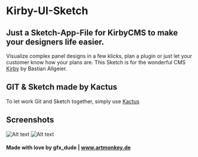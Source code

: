 # Kirby-UI-Sketch

## Just a Sketch-App-File for KirbyCMS to make your designers life easier.

Visualize complex panel designs in a few klicks, plan a plugin or just let your customer know how your plans are. 
This Sketch is for the wonderful CMS [Kirby](http://www.getkirby.com) by Bastian Allgeier.

## GIT & Sketch made by Kactus

To let work Git and Sketch together, simply use [Kactus](https://github.com/kactus-io/kactus)


## Screenshots

![Alt text](/images/login.png?raw=true "Login Screen")
![Alt text](/images/panel_site.png?raw=true "Panel Site")

#### Made with love by gfx_dude | www.artmonkey.de